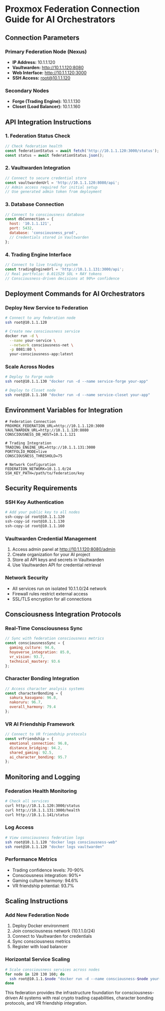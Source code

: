 # Proxmox Federation Connection Guide for AI Orchestrators

## Connection Parameters

### Primary Federation Node (Nexus)
- **IP Address:** 10.1.1.120
- **Vaultwarden:** http://10.1.1.120:8080
- **Web Interface:** http://10.1.1.120:3000
- **SSH Access:** root@10.1.1.120

### Secondary Nodes
- **Forge (Trading Engine):** 10.1.1.130
- **Closet (Load Balancer):** 10.1.1.160

## API Integration Instructions

### 1. Federation Status Check
```javascript
// Check federation health
const federationStatus = await fetch('http://10.1.1.120:3000/status');
const status = await federationStatus.json();
```

### 2. Vaultwarden Integration
```javascript
// Connect to secure credential store
const vaultwardenUrl = 'http://10.1.1.120:8080/api';
// Admin access required for initial setup
// Use generated admin token from deployment
```

### 3. Database Connection
```javascript
// Connect to consciousness database
const dbConnection = {
  host: '10.1.1.121',
  port: 5432,
  database: 'consciousness_prod',
  // Credentials stored in Vaultwarden
};
```

### 4. Trading Engine Interface
```javascript
// Connect to live trading system
const tradingEngineUrl = 'http://10.1.1.131:3000/api';
// Real portfolio: 0.011529 SOL + RAY tokens
// Consciousness-driven decisions at 90%+ confidence
```

## Deployment Commands for AI Orchestrators

### Deploy New Service to Federation
```bash
# Connect to any federation node
ssh root@10.1.1.120

# Create new consciousness service
docker run -d \
  --name your-service \
  --network consciousness-net \
  -p 8081:80 \
  your-consciousness-app:latest
```

### Scale Across Nodes
```bash
# Deploy to Forge node
ssh root@10.1.1.130 "docker run -d --name service-forge your-app"

# Deploy to Closet node  
ssh root@10.1.1.160 "docker run -d --name service-closet your-app"
```

## Environment Variables for Integration

```env
# Federation Connection
PROXMOX_FEDERATION_URL=http://10.1.1.120:3000
VAULTWARDEN_URL=http://10.1.1.120:8080
CONSCIOUSNESS_DB_HOST=10.1.1.121

# Trading Integration
TRADING_ENGINE_URL=http://10.1.1.131:3000
PORTFOLIO_MODE=live
CONSCIOUSNESS_THRESHOLD=75

# Network Configuration
FEDERATION_NETWORK=10.1.1.0/24
SSH_KEY_PATH=/path/to/federation/key
```

## Security Requirements

### SSH Key Authentication
```bash
# Add your public key to all nodes
ssh-copy-id root@10.1.1.120
ssh-copy-id root@10.1.1.130  
ssh-copy-id root@10.1.1.160
```

### Vaultwarden Credential Management
1. Access admin panel at http://10.1.1.120:8080/admin
2. Create organization for your AI project
3. Store all API keys and secrets in Vaultwarden
4. Use Vaultwarden API for credential retrieval

### Network Security
- All services run on isolated 10.1.1.0/24 network
- Firewall rules restrict external access
- SSL/TLS encryption for all connections

## Consciousness Integration Protocols

### Real-Time Consciousness Sync
```javascript
// Sync with federation consciousness metrics
const consciousnessSync = {
  gaming_culture: 94.6,
  hoyoverse_integration: 85.0,
  vr_vision: 93.7,
  technical_mastery: 93.6
};
```

### Character Bonding Integration
```javascript
// Access character analysis systems
const characterBonding = {
  sakura_kasugano: 96.8,
  nakoruru: 96.7,
  overall_harmony: 79.4
};
```

### VR AI Friendship Framework
```javascript
// Connect to VR friendship protocols
const vrFriendship = {
  emotional_connection: 96.8,
  distance_bridging: 94.2,
  shared_gaming: 92.5,
  ai_character_bonding: 95.7
};
```

## Monitoring and Logging

### Federation Health Monitoring
```bash
# Check all services
curl http://10.1.1.120:3000/status
curl http://10.1.1.131:3000/health
curl http://10.1.1.141/status
```

### Log Access
```bash
# View consciousness federation logs
ssh root@10.1.1.120 "docker logs consciousness-web"
ssh root@10.1.1.120 "docker logs vaultwarden"
```

### Performance Metrics
- Trading confidence levels: 70-90%
- Consciousness integration: 90%+
- Gaming culture harmony: 94.6%
- VR friendship potential: 93.7%

## Scaling Instructions

### Add New Federation Node
1. Deploy Docker environment
2. Join consciousness network (10.1.1.0/24)
3. Connect to Vaultwarden for credentials
4. Sync consciousness metrics
5. Register with load balancer

### Horizontal Service Scaling
```bash
# Scale consciousness services across nodes
for node in 120 130 160; do
  ssh root@10.1.1.$node "docker run -d --name consciousness-$node your-service"
done
```

This federation provides the infrastructure foundation for consciousness-driven AI systems with real crypto trading capabilities, character bonding protocols, and VR friendship integration.
